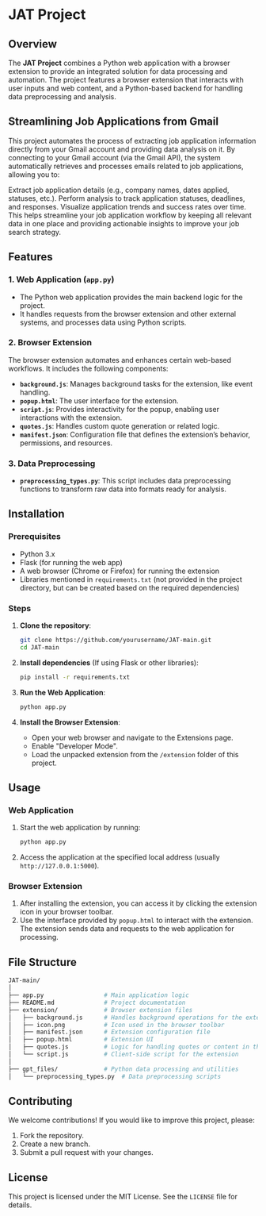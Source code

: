 
# JAT Project

## Overview

The **JAT Project** combines a Python web application with a browser extension to provide an integrated solution for data processing and automation. The project features a browser extension that interacts with user inputs and web content, and a Python-based backend for handling data preprocessing and analysis.

## Streamlining Job Applications from Gmail
This project automates the process of extracting job application information directly from your Gmail account and providing data analysis on it. By connecting to your Gmail account (via the Gmail API), the system automatically retrieves and processes emails related to job applications, allowing you to:

Extract job application details (e.g., company names, dates applied, statuses, etc.).
Perform analysis to track application statuses, deadlines, and responses.
Visualize application trends and success rates over time.
This helps streamline your job application workflow by keeping all relevant data in one place and providing actionable insights to improve your job search strategy.

## Features

### 1. **Web Application (`app.py`)**
- The Python web application provides the main backend logic for the project.
- It handles requests from the browser extension and other external systems, and processes data using Python scripts.

### 2. **Browser Extension**
The browser extension automates and enhances certain web-based workflows. It includes the following components:
- **`background.js`**: Manages background tasks for the extension, like event handling.
- **`popup.html`**: The user interface for the extension.
- **`script.js`**: Provides interactivity for the popup, enabling user interactions with the extension.
- **`quotes.js`**: Handles custom quote generation or related logic.
- **`manifest.json`**: Configuration file that defines the extension’s behavior, permissions, and resources.

### 3. **Data Preprocessing**
- **`preprocessing_types.py`**: This script includes data preprocessing functions to transform raw data into formats ready for analysis.

## Installation

### Prerequisites
- Python 3.x
- Flask (for running the web app)
- A web browser (Chrome or Firefox) for running the extension
- Libraries mentioned in `requirements.txt` (not provided in the project directory, but can be created based on the required dependencies)

### Steps

1. **Clone the repository**:
   ```bash
   git clone https://github.com/yourusername/JAT-main.git
   cd JAT-main
   ```

2. **Install dependencies** (If using Flask or other libraries):
   ```bash
   pip install -r requirements.txt
   ```

3. **Run the Web Application**:
   ```bash
   python app.py
   ```

4. **Install the Browser Extension**:
   - Open your web browser and navigate to the Extensions page.
   - Enable "Developer Mode".
   - Load the unpacked extension from the `/extension` folder of this project.

## Usage

### Web Application
1. Start the web application by running:
   ```bash
   python app.py
   ```
2. Access the application at the specified local address (usually `http://127.0.0.1:5000`).

### Browser Extension
1. After installing the extension, you can access it by clicking the extension icon in your browser toolbar.
2. Use the interface provided by `popup.html` to interact with the extension. The extension sends data and requests to the web application for processing.

## File Structure

```bash
JAT-main/
│
├── app.py                 # Main application logic
├── README.md              # Project documentation
├── extension/             # Browser extension files
│   ├── background.js      # Handles background operations for the extension
│   ├── icon.png           # Icon used in the browser toolbar
│   ├── manifest.json      # Extension configuration file
│   ├── popup.html         # Extension UI
│   ├── quotes.js          # Logic for handling quotes or content in the extension
│   └── script.js          # Client-side script for the extension
│
├── gpt_files/             # Python data processing and utilities
│   └── preprocessing_types.py  # Data preprocessing scripts
```

## Contributing

We welcome contributions! If you would like to improve this project, please:
1. Fork the repository.
2. Create a new branch.
3. Submit a pull request with your changes.

## License

This project is licensed under the MIT License. See the `LICENSE` file for details.
